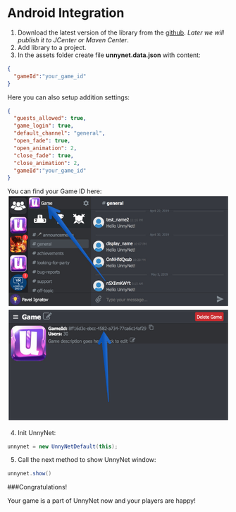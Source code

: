 # Android Integration


1) Download the latest version of the library from the [github](https://github.com/unnynet/unnynet-android/releases). *Later we will publish it to JCenter or Maven Center*.  
2) Add library to a project.  
3) In the assets folder create file **unnynet.data.json** with content:  

```json
{
  "gameId":"your_game_id"
}
```
    
Here you can also setup addition settings:
    
```json
{
  "guests_allowed": true,
  "game_login": true,
  "default_channel": "general",
  "open_fade": true,
  "open_animation": 2,
  "close_fade": true,
  "close_animation": 2,
  "gameId":"your_game_id"
}
```
        
You can find your Game ID here:
![Screenshot](../img/game_id_1.jpg)
![Screenshot](../img/game_id_2.jpg)

4) Init UnnyNet:  

```java
unnynet = new UnnyNetDefault(this);
```

5) Call the next method to show UnnyNet window:

```java
unnynet.show()
```


###Congratulations!

Your game is a part of UnnyNet now and your players are happy!
